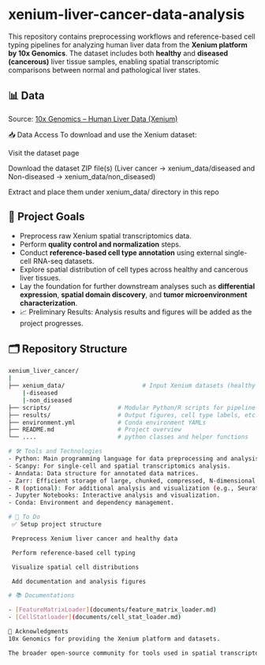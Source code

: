 # xenium-liver-cancer-data-analysis

This repository contains preprocessing workflows and reference-based cell typing pipelines for analyzing human liver data from the **Xenium platform by 10x Genomics**. The dataset includes both **healthy** and **diseased (cancerous)** liver tissue samples, enabling spatial transcriptomic comparisons between normal and pathological liver states.

## 📊 Data
Source: [10x Genomics – Human Liver Data (Xenium)](https://www.10xgenomics.com/datasets/human-liver-data-xenium-human-multi-tissue-and-cancer-panel-1-standard)

📥 Data Access
To download and use the Xenium dataset:

Visit the dataset page

Download the dataset ZIP file(s) (Liver cancer -> xenium_data/diseased and Non-diseased -> xenium_data/non_diseased)

Extract and place them under xenium_data/ directory in this repo

## 📌 Project Goals

- Preprocess raw Xenium spatial transcriptomics data.
- Perform **quality control and normalization** steps.
- Conduct **reference-based cell type annotation** using external single-cell RNA-seq datasets.
- Explore spatial distribution of cell types across healthy and cancerous liver tissues.
- Lay the foundation for further downstream analyses such as **differential expression**, **spatial domain discovery**, and **tumor microenvironment characterization**.
- 📈 Preliminary Results: Analysis results and figures will be added as the project progresses.


## 🗂️ Repository Structure

```bash
xenium_liver_cancer/
|
├── xenium_data/                      # Input Xenium datasets (healthy & diseased)
    |-diseased
    |-non_diseased
├── scripts/                   # Modular Python/R scripts for pipeline steps
├── results/                   # Output figures, cell type labels, etc.
├── environment.yml            # Conda environment YAMLs
├── README.md                  # Project overview
└── ....                       # python classes and helper functions

# 🛠️ Tools and Technologies
- Python: Main programming language for data preprocessing and analysis.
- Scanpy: For single-cell and spatial transcriptomics analysis.
- Anndata: Data structure for annotated data matrices.
- Zarr: Efficient storage of large, chunked, compressed, N-dimensional arrays.
- R (optional): For additional analysis and visualization (e.g., Seurat).
- Jupyter Notebooks: Interactive analysis and visualization.
- Conda: Environment and dependency management.

# 📌 To Do
 ✅ Setup project structure

 Preprocess Xenium liver cancer and healthy data

 Perform reference-based cell typing

 Visualize spatial cell distributions

 Add documentation and analysis figures

# 📚 Documentations

- [FeatureMatrixLoader](documents/feature_matrix_loader.md)
- [CellStatloader](documents/cell_stat_loader.md)

🙋 Acknowledgments
10x Genomics for providing the Xenium platform and datasets.

The broader open-source community for tools used in spatial transcriptomics.

